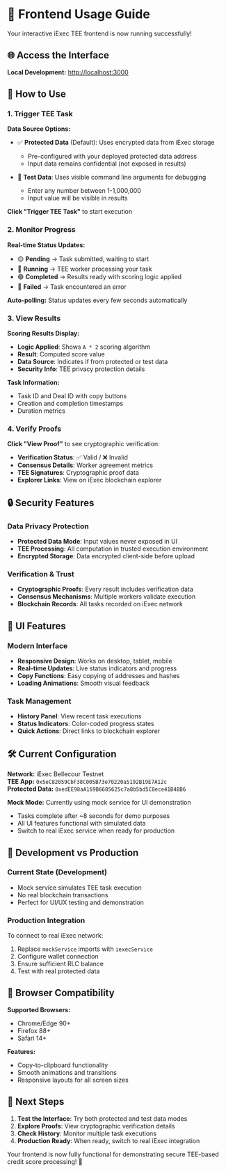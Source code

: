 # 🚀 Frontend Usage Guide

Your interactive iExec TEE frontend is now running successfully!

## 🌐 Access the Interface

**Local Development:** [http://localhost:3000](http://localhost:3000)

## 🎯 How to Use

### 1. **Trigger TEE Task**

**Data Source Options:**
- ✅ **Protected Data** (Default): Uses encrypted data from iExec storage
  - Pre-configured with your deployed protected data address
  - Input data remains confidential (not exposed in results)
  
- 🧪 **Test Data**: Uses visible command line arguments for debugging
  - Enter any number between 1-1,000,000
  - Input value will be visible in results

**Click "Trigger TEE Task"** to start execution

### 2. **Monitor Progress**

**Real-time Status Updates:**
- 🟡 **Pending** → Task submitted, waiting to start
- 🔵 **Running** → TEE worker processing your task  
- 🟢 **Completed** → Results ready with scoring logic applied
- 🔴 **Failed** → Task encountered an error

**Auto-polling:** Status updates every few seconds automatically

### 3. **View Results**

**Scoring Results Display:**
- **Logic Applied**: Shows `A * 2` scoring algorithm
- **Result**: Computed score value
- **Data Source**: Indicates if from protected or test data
- **Security Info**: TEE privacy protection details

**Task Information:**
- Task ID and Deal ID with copy buttons
- Creation and completion timestamps
- Duration metrics

### 4. **Verify Proofs**

**Click "View Proof"** to see cryptographic verification:
- **Verification Status**: ✅ Valid / ❌ Invalid
- **Consensus Details**: Worker agreement metrics
- **TEE Signatures**: Cryptographic proof data
- **Explorer Links**: View on iExec blockchain explorer

## 🔒 Security Features

### **Data Privacy Protection**
- **Protected Data Mode**: Input values never exposed in UI
- **TEE Processing**: All computation in trusted execution environment  
- **Encrypted Storage**: Data encrypted client-side before upload

### **Verification & Trust**
- **Cryptographic Proofs**: Every result includes verification data
- **Consensus Mechanisms**: Multiple workers validate execution
- **Blockchain Records**: All tasks recorded on iExec network

## 🎨 UI Features

### **Modern Interface**
- **Responsive Design**: Works on desktop, tablet, mobile
- **Real-time Updates**: Live status indicators and progress
- **Copy Functions**: Easy copying of addresses and hashes
- **Loading Animations**: Smooth visual feedback

### **Task Management**
- **History Panel**: View recent task executions
- **Status Indicators**: Color-coded progress states
- **Quick Actions**: Direct links to blockchain explorer

## 🛠 Current Configuration

**Network:** iExec Bellecour Testnet  
**TEE App:** `0x5eC82059CbF38C005B73e70220a5192B19E7A12c`  
**Protected Data:** `0xedEE98aA169B6685625c7a8b5bd5C8ece41B4BB6`  

**Mock Mode:** Currently using mock service for UI demonstration
- Tasks complete after ~8 seconds for demo purposes
- All UI features functional with simulated data
- Switch to real iExec service when ready for production

## 🔄 Development vs Production

### **Current State (Development)**
- Mock service simulates TEE task execution
- No real blockchain transactions
- Perfect for UI/UX testing and demonstration

### **Production Integration**
To connect to real iExec network:
1. Replace `mockService` imports with `iexecService`
2. Configure wallet connection
3. Ensure sufficient RLC balance
4. Test with real protected data

## 📱 Browser Compatibility

**Supported Browsers:**
- Chrome/Edge 90+
- Firefox 88+  
- Safari 14+

**Features:**
- Copy-to-clipboard functionality
- Smooth animations and transitions  
- Responsive layouts for all screen sizes

## 🎯 Next Steps

1. **Test the Interface**: Try both protected and test data modes
2. **Explore Proofs**: View cryptographic verification details
3. **Check History**: Monitor multiple task executions
4. **Production Ready**: When ready, switch to real iExec integration

Your frontend is now fully functional for demonstrating secure TEE-based credit score processing! 🎉